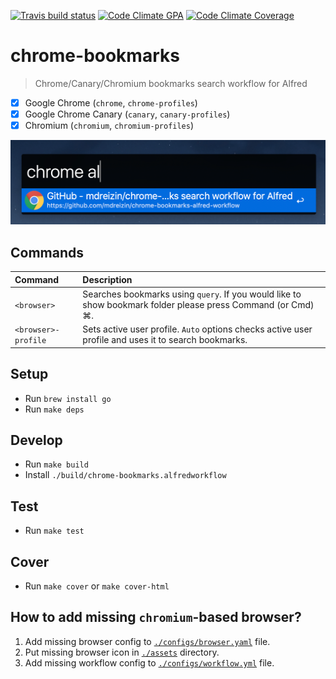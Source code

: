 [![Travis build status](https://img.shields.io/travis/mdreizin/chrome-bookmarks-alfred-workflow/master.svg)](https://travis-ci.org/mdreizin/chrome-bookmarks-alfred-workflow)
[![Code Climate GPA](https://img.shields.io/codeclimate/maintainability/mdreizin/chrome-bookmarks-alfred-workflow.svg)](https://codeclimate.com/github/mdreizin/chrome-bookmarks-alfred-workflow)
[![Code Climate Coverage](https://img.shields.io/codeclimate/coverage/mdreizin/chrome-bookmarks-alfred-workflow.svg)](https://codeclimate.com/github/mdreizin/chrome-bookmarks-alfred-workflow)

# chrome-bookmarks

> Chrome/Canary/Chromium bookmarks search workflow for Alfred

- [x] Google Chrome (`chrome`, `chrome-profiles`)
- [x] Google Chrome Canary (`canary`, `canary-profiles`)
- [x] Chromium (`chromium`, `chromium-profiles`)

![Screenshot](./screenshot.png)

## Commands

| Command | Description |
|:--|:--|
| `<browser>` | Searches bookmarks using `query`. If you would like to show bookmark folder please press Command (or Cmd) ⌘. |
| `<browser>-profile` | Sets active user profile. `Auto` options checks active user profile and uses it to search bookmarks. |

## Setup

- Run `brew install go`
- Run `make deps`

## Develop

- Run `make build`
- Install `./build/chrome-bookmarks.alfredworkflow`

## Test

- Run `make test`

## Cover

- Run `make cover` or `make cover-html`

## How to add missing `chromium`-based browser?

1. Add missing browser config to [`./configs/browser.yaml`](./configs/browser.yml) file.
2. Put missing browser icon in [`./assets`](./assets) directory.
3. Add missing workflow config to [`./configs/workflow.yml`](./configs/workflow.yml) file.
